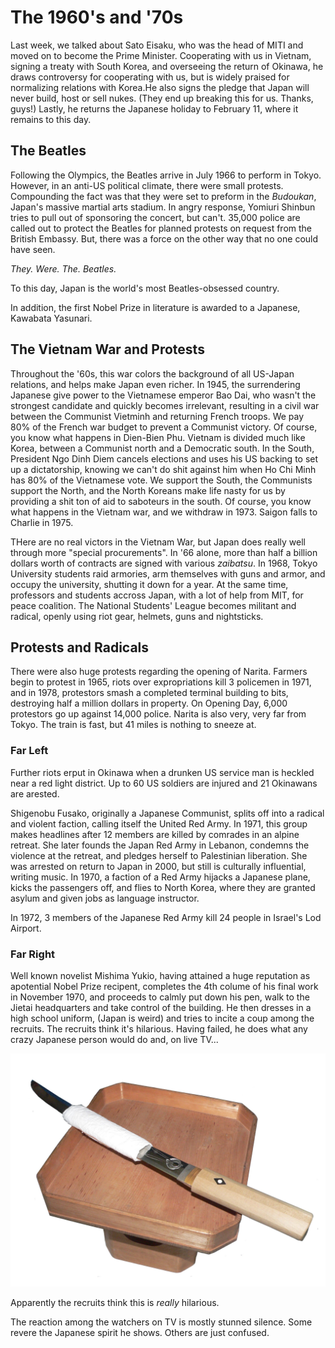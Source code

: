# The 1960's and '70s

Last week, we talked about Sato Eisaku, who was the head of MITI and moved on to become the Prime Minister. Cooperating with us in Vietnam, signing a treaty with South Korea, and overseeing the return of Okinawa, he draws controversy for cooperating with us, but is widely praised for normalizing relations with Korea.He also signs the pledge that Japan will never build, host or sell nukes. (They end up breaking this for us. Thanks, guys!) Lastly, he returns the Japanese holiday to February 11, where it remains to this day.

## The Beatles

Following the Olympics, the Beatles arrive in July 1966 to perform in Tokyo. However, in an anti-US political climate, there were small protests. Compounding the fact was that they were set to preform in the *Budoukan*, Japan's massive martial arts stadium. In angry response, Yomiuri Shinbun tries to pull out of sponsoring the concert, but can't. 35,000 police are called out to protect the Beatles for planned protests on request from the British Embassy. But, there was a force on the other way that no one could have seen.

*They. Were. The. Beatles.*

To this day, Japan is the world's most Beatles-obsessed country.

In addition, the first Nobel Prize in literature is awarded to a Japanese, Kawabata Yasunari.

## The Vietnam War and Protests

Throughout the '60s, this war colors the background of all US-Japan relations, and helps make Japan even richer. In 1945, the surrendering Japanese give power to the Vietnamese emperor Bao Dai, who wasn't the strongest candidate and quickly becomes irrelevant, resulting in a civil war between the Communist Vietminh and returning French troops. We pay 80% of the French war budget to prevent a Communist victory. Of course, you know what happens in Dien-Bien Phu. Vietnam is divided much like Korea, between a Communist north and a Democratic south. In the South, President Ngo Dinh Diem cancels elections and uses his US backing to set up a dictatorship, knowing we can't do shit against him when Ho Chi Minh has 80% of the Vietnamese vote. We support the South, the Communists support the North, and the North Koreans make life nasty for us by providing a shit ton of aid to saboteurs in the south. Of course, you know what happens in the Vietnam war, and we withdraw in 1973. Saigon falls to Charlie in 1975.

THere are no real victors in the Vietnam War, but Japan does really well through more "special procurements". In '66 alone, more than half a billion dollars worth of contracts are signed with various *zaibatsu*. In 1968, Tokyo University students raid armories, arm themselves with guns and armor, and occupy the university, shutting it down for a year. At the same time, professors and students accross Japan, with a lot of help from MIT, for peace coalition. The National Students' League becomes militant and radical, openly using riot gear, helmets, guns and nightsticks.

## Protests and Radicals

There were also huge protests regarding the opening of Narita. Farmers begin to protest in 1965, riots over expropriations kill 3 policemen in 1971, and in 1978, protestors smash a completed terminal building to bits, destroying half a million dollars in property. On Opening Day, 6,000 protestors go up against 14,000 police. Narita is also very, very far from Tokyo. The train is fast, but 41 miles is nothing to sneeze at.

### Far Left

Further riots erput in Okinawa when a drunken US service man is heckled near a red light district. Up to 60 US soldiers are injured and 21 Okinawans are arested.

Shigenobu Fusako, originally a Japanese Communist, splits off into a radical and violent faction, calling itself the United Red Army. In 1971, this group makes headlines after 12 members are killed by comrades in an alpine retreat. She later founds the Japan Red Army in Lebanon, condemns the violence at the retreat, and pledges herself to Palestinian liberation. She was arrested on return to Japan in 2000, but still is culturally influential, writing music. In 1970, a faction of a Red Army hijacks a Japanese plane, kicks the passengers off, and flies to North Korea, where they are granted asylum and given jobs as language instructor.

In 1972, 3 members of the Japanese Red Army kill 24 people in Israel's Lod Airport.

### Far Right

Well known novelist Mishima Yukio, having attained a huge reputation as apotential Nobel Prize recipent, completes the 4th colume of his final work in November 1970, and proceeds to calmly put down his pen, walk to the Jietai headquarters and take control of the building. He then dresses in a high school uniform, (Japan is weird) and tries to incite a coup among the recruits. The recruits think it's hilarious. Having failed, he does what any crazy Japanese person would do and, on live TV...

![](../res/tanto.jpg)

Apparently the recruits think this is *really* hilarious.

The reaction among the watchers on TV is mostly stunned silence. Some revere the Japanese spirit he shows. Others are just confused.
